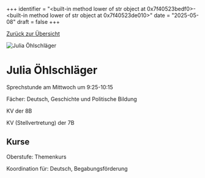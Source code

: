 
+++
identifier = "<built-in method lower of str object at 0x7f40523bedf0>-<built-in method lower of str object at 0x7f40523de010>"
date = "2025-05-08"
draft = false
+++

 [Zurück zur Übersicht](/schule/personen/)

<div class="row">
<div class="column">
<img src="/images/personal/Öhlschläger.jpg" alt="Julia Öhlschläger"> 
</div>
<div class="column">

# Julia Öhlschläger

Sprechstunde am Mittwoch um 9:25-10:15

Fächer: Deutsch,  Geschichte und Politische Bildung

KV der 8B

KV (Stellvertretung) der 7B

## Kurse



Oberstufe: Themenkurs

Koordination für: Deutsch, Begabungsförderung

</div>
</div> 


